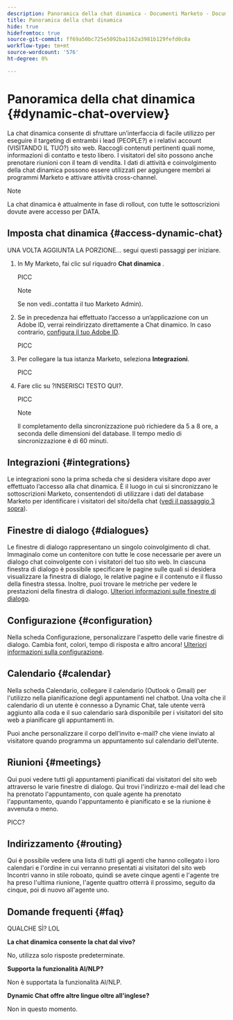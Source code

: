 ```yaml
---
description: Panoramica della chat dinamica - Documenti Marketo - Documentazione del prodotto
title: Panoramica della chat dinamica
hide: true
hidefromtoc: true
source-git-commit: ff69a50bc725e5092ba1162a3981b129fefd0c8a
workflow-type: tm+mt
source-wordcount: '576'
ht-degree: 0%

---
```


# Panoramica della chat dinamica {#dynamic-chat-overview}

La chat dinamica consente di sfruttare un’interfaccia di facile utilizzo per eseguire il targeting di entrambi i lead (PEOPLE?) e i relativi account (VISITANDO IL TUO?) sito web. Raccogli contenuti pertinenti quali nome, informazioni di contatto e testo libero. I visitatori del sito possono anche prenotare riunioni con il team di vendita. I dati di attività e coinvolgimento della chat dinamica possono essere utilizzati per aggiungere membri ai programmi Marketo e attivare attività cross-channel.

>[!NOTE]
>
>La chat dinamica è attualmente in fase di rollout, con tutte le sottoscrizioni dovute avere accesso per DATA.

## Imposta chat dinamica {#access-dynamic-chat}

UNA VOLTA AGGIUNTA LA PORZIONE... segui questi passaggi per iniziare.

1. In My Marketo, fai clic sul riquadro **Chat dinamica** .

   PICC

   >[!NOTE]
   >
   >Se non vedi..contatta il tuo Marketo Admin).

1. Se in precedenza hai effettuato l’accesso a un’applicazione con un Adobe ID, verrai reindirizzato direttamente a Chat dinamico. In caso contrario, [configura il tuo Adobe ID](https://helpx.adobe.com/manage-account/using/create-update-adobe-id.html).

   PICC

1. Per collegare la tua istanza Marketo, seleziona **Integrazioni**.

   PICC

1. Fare clic su ?INSERISCI TESTO QUI?.

   PICC

   >[!NOTE]
   >
   >Il completamento della sincronizzazione può richiedere da 5 a 8 ore, a seconda delle dimensioni del database. Il tempo medio di sincronizzazione è di 60 minuti.

## Integrazioni {#integrations}

Le integrazioni sono la prima scheda che si desidera visitare dopo aver effettuato l’accesso alla chat dinamica. È il luogo in cui si sincronizzano le sottoscrizioni Marketo, consentendoti di utilizzare i dati del database Marketo per identificare i visitatori del sito/della chat ([vedi il passaggio 3 sopra](#access-dynamic-chat)).

## Finestre di dialogo {#dialogues}

Le finestre di dialogo rappresentano un singolo coinvolgimento di chat. Immaginalo come un contenitore con tutte le cose necessarie per avere un dialogo chat coinvolgente con i visitatori del tuo sito web. In ciascuna finestra di dialogo è possibile specificare le pagine sulle quali si desidera visualizzare la finestra di dialogo, le relative pagine e il contenuto e il flusso della finestra stessa. Inoltre, puoi trovare le metriche per vedere le prestazioni della finestra di dialogo. [Ulteriori informazioni sulle finestre di dialogo](/help/marketo/product-docs/demand-generation/dynamic-chat/dialogues.md).

## Configurazione {#configuration}

Nella scheda Configurazione, personalizzare l&#39;aspetto delle varie finestre di dialogo. Cambia font, colori, tempo di risposta e altro ancora! [Ulteriori informazioni sulla configurazione](/help/marketo/product-docs/demand-generation/dynamic-chat/configuration.md).

## Calendario {#calendar}

Nella scheda Calendario, collegare il calendario (Outlook o Gmail) per l&#39;utilizzo nella pianificazione degli appuntamenti nel chatbot. Una volta che il calendario di un utente è connesso a Dynamic Chat, tale utente verrà aggiunto alla coda e il suo calendario sarà disponibile per i visitatori del sito web a pianificare gli appuntamenti in.

Puoi anche personalizzare il corpo dell’invito e-mail? che viene inviato al visitatore quando programma un appuntamento sul calendario dell’utente.

## Riunioni {#meetings}

Qui puoi vedere tutti gli appuntamenti pianificati dai visitatori del sito web attraverso le varie finestre di dialogo. Qui trovi l&#39;indirizzo e-mail del lead che ha prenotato l&#39;appuntamento, con quale agente ha prenotato l&#39;appuntamento, quando l&#39;appuntamento è pianificato e se la riunione è avvenuta o meno.

PICC?

## Indirizzamento {#routing}

Qui è possibile vedere una lista di tutti gli agenti che hanno collegato i loro calendari e l&#39;ordine in cui verranno presentati ai visitatori del sito web Incontri vanno in stile roboato, quindi se avete cinque agenti e l&#39;agente tre ha preso l&#39;ultima riunione, l&#39;agente quattro otterrà il prossimo, seguito da cinque, poi di nuovo all&#39;agente uno.

## Domande frequenti {#faq}

QUALCHE SÌ? LOL

**La chat dinamica consente la chat dal vivo?**

No, utilizza solo risposte predeterminate.

**Supporta la funzionalità AI/NLP?**

Non è supportata la funzionalità AI/NLP.

**Dynamic Chat offre altre lingue oltre all&#39;inglese?**

Non in questo momento.
